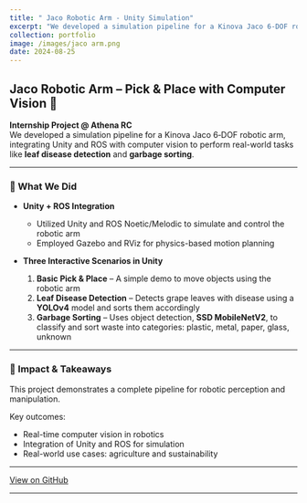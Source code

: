 ```yaml
---
title: " Jaco Robotic Arm - Unity Simulation"
excerpt: "We developed a simulation pipeline for a Kinova Jaco 6‑DOF robotic arm, integrating Unity and ROS with computer vision to perform real-world tasks like **leaf disease detection** and **garbage sorting**.<br/><img src='/images/jaco arm.png'>"
collection: portfolio
image: /images/jaco arm.png
date: 2024-08-25
---
```


## Jaco Robotic Arm – Pick & Place with Computer Vision 🤖

**Internship Project @ Athena RC**  
We developed a simulation pipeline for a Kinova Jaco 6‑DOF robotic arm, integrating Unity and ROS with computer vision to perform real-world tasks like **leaf disease detection** and **garbage sorting**.

---

### 🎯 What We Did

- **Unity + ROS Integration**  
  - Utilized Unity and ROS Noetic/Melodic to simulate and control the robotic arm  
  - Employed Gazebo and RViz for physics-based motion planning

- **Three Interactive Scenarios in Unity**  
  1. **Basic Pick & Place** – A simple demo to move objects using the robotic arm  
  2. **Leaf Disease Detection** – Detects grape leaves with disease using a **YOLOv4** model and sorts them accordingly  
  3. **Garbage Sorting** – Uses object detection, **SSD MobileNetV2**, to classify and sort waste into categories: plastic, metal, paper, glass, unknown

---

### 🚀 Impact & Takeaways

This project demonstrates a complete pipeline for robotic perception and manipulation.  

Key outcomes:

- Real-time computer vision in robotics
- Integration of Unity and ROS for simulation
- Real-world use cases: agriculture and sustainability

---

[View on GitHub](https://github.com/panagiotamoraiti/Jaco_Robotic_Arm)

---

